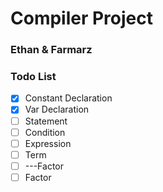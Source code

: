 # Compiler Project

### Ethan & Farmarz

### Todo List

- [x] Constant Declaration
- [x] Var Declaration
- [ ] Statement
- [ ] Condition
- [ ] Expression
- [ ] Term
- [ ] ---Factor
- [ ] Factor
